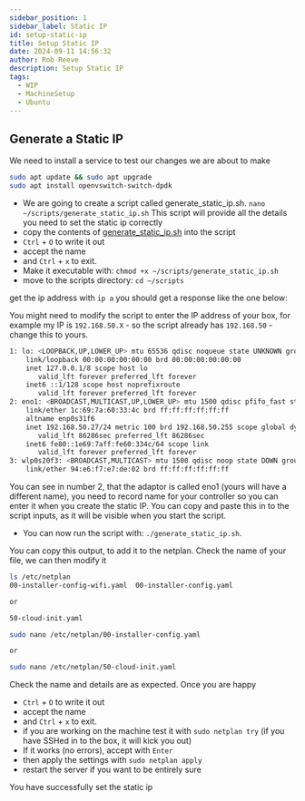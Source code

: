 ```yaml
---  
sidebar_position: 1  
sidebar_label: Static IP
id: setup-static-ip
title: Setup Static IP
date: 2024-09-11 14:56:32
author: Rob Reeve
description: Setup Static IP
tags: 
  - WIP
  - MachineSetup
  - Ubuntu
---  
```


<!-- GNU GENERAL PUBLIC LICENSE: Copyright © 2024 LexTego--> 

## Generate a Static IP

We need to install a service to test our changes we are about to make

```bash
sudo apt update && sudo apt upgrade
sudo apt install openvswitch-switch-dpdk
```

- We are going to create a script called generate_static_ip.sh. ```nano ~/scripts/generate_static_ip.sh``` This script will provide all the details you need to set the static ip correctly
- copy the contents of [generate_static_ip.sh](scripts/generate_static_ip.md) into the script
- ```Ctrl``` + ```O``` to write it out
- accept the name
- and ```Ctrl``` + ```x``` to exit.
- Make it executable with: ```chmod +x ~/scripts/generate_static_ip.sh```
- move to the scripts directory: ```cd ~/scripts```

get the ip address with ```ip a``` you should get a response like the one below:

You might need to modify the script to enter the IP address of your box, for example my IP is ```192.168.50.X``` - so the script already has ```192.168.50``` - change this to yours.

```bash
1: lo: <LOOPBACK,UP,LOWER_UP> mtu 65536 qdisc noqueue state UNKNOWN group default qlen 1000
    link/loopback 00:00:00:00:00:00 brd 00:00:00:00:00:00
    inet 127.0.0.1/8 scope host lo
       valid_lft forever preferred_lft forever
    inet6 ::1/128 scope host noprefixroute
       valid_lft forever preferred_lft forever
2: eno1: <BROADCAST,MULTICAST,UP,LOWER_UP> mtu 1500 qdisc pfifo_fast state UP group default qlen 1000
    link/ether 1c:69:7a:60:33:4c brd ff:ff:ff:ff:ff:ff
    altname enp0s31f6
    inet 192.168.50.27/24 metric 100 brd 192.168.50.255 scope global dynamic eno1
       valid_lft 86286sec preferred_lft 86286sec
    inet6 fe80::1e69:7aff:fe60:334c/64 scope link
       valid_lft forever preferred_lft forever
3: wlp0s20f3: <BROADCAST,MULTICAST> mtu 1500 qdisc noop state DOWN group default qlen 1000
    link/ether 94:e6:f7:e7:de:02 brd ff:ff:ff:ff:ff:ff
```

You can see in number 2, that the adaptor is called eno1 (yours will have a different name), you need to record name for your controller so you can enter it when you create the static IP. You can copy and paste this in to the script inputs, as it will be visible when you start the script.

- You can now run the script with: ```./generate_static_ip.sh```.

You can copy this output, to add it to the netplan. Check the name of your file, we can then modify it

```bash
ls /etc/netplan
00-installer-config-wifi.yaml  00-installer-config.yaml

or

50-cloud-init.yaml
```

```bash
sudo nano /etc/netplan/00-installer-config.yaml

or

sudo nano /etc/netplan/50-cloud-init.yaml
```

Check the name and details are as expected. Once you are happy

- ```Ctrl``` + ```O``` to write it out
- accept the name
- and ```Ctrl``` + ```x``` to exit.
- if you are working on the machine test it with ```sudo netplan try``` (if you have SSHed in to the box, it will kick you out)
- If it works (no errors), accept with ```Enter```
- then apply the settings with ```sudo netplan apply```
- restart the server if you want to be entirely sure

You have successfully set the static ip
